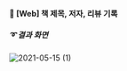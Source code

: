 #### :pushpin: [Web] 책 제목, 저자, 리뷰 기록

##### :curly_loop: 결과 화면
![2021-05-15 (1)](https://user-images.githubusercontent.com/64299610/126074331-446b4fd2-c665-43df-bb01-d5254cdedd6b.png)
